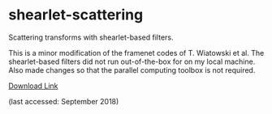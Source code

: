 # shearlet-scattering
Scattering transforms with shearlet-based filters. 

This is a minor modification of the framenet codes of T. Wiatowski et al.  The shearlet-based filters did not run out-of-the-box for on my local machine.  Also made changes so that the parallel computing toolbox is not required.

   [Download Link](https://www.nari.ee.ethz.ch/commth/research/downloads/dl_feat_extract.html)

(last accessed: September 2018)

